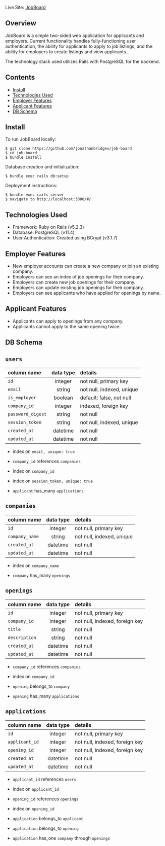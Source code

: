 Live Site: [JobBoard](https://job-board-rails-app.herokuapp.com/)

## Overview
JobBoard is a simple two-sided web application for applicants and employers. Current functionality handles fully-functioning user authentication, the ability for applicants to apply to job listings, and the ability for employers to create listings and view applicants.

The technology stack used utilizes Rails with PostgreSQL for the backend.
## Contents
* [Install](#install)
* [Technologies Used](#technologies-used)
* [Employer Features](#employer-features)
* [Applicant Features](#applicant-features)
* [DB Schema](#db-schema)


## Install
To run JobBoard locally:
```
$ git clone https://github.com/jonathanbridges/job-board
$ cd job-board
$ bundle install
```

Database creation and initialization:
```
$ bundle exec rails db:setup
```

Deployment instructions:
```
$ bundle exec rails server
$ navigate to http://localhost:3000/#/
```
## Technologies Used
* Framework: Ruby on Rails (v5.2.3)
* Database: PostgreSQL (v11.4)
* User Authentication: Created using BCrypt (v3.1.7)

## Employer Features
* New employer accounts can create a new company or join an existing company.
* Employers can see an index of job openings for their company.
* Employers can create new job openings for their company.
* Employers can update existing job openings for their company.
* Employers can see applicants who have applied for openings by name.

## Applicant Features
* Applicants can apply to openings from any company.
* Applicants cannot apply to the same opening twice.

## DB Schema

## `users`

| column name   | data type     |details|
:--- |:---:|:---
`id` | integer | not null, primary key
`email` | string | not null, indexed, unique
`is_employer` | boolean | default: false, not null
`company_id` | integer | indexed, foreign key
`password_digest` | string | not null
`session_token` | string | not null, indexed, unique
`created_at` | datetime | not null
`updated_at` | datetime | not null

* index on `email, unique: true`
* `company_id` references `companies`
* index on `company_id`
* index on `session_token, unique: true`

* `applicant` has_many `applications`

## `companies`

| column name   | data type     |details|
:--- |:---:|:---
`id` | integer | not null, primary key
`company_name` | string | not null, indexed, unique
`created_at` | datetime | not null
`updated_at` | datetime | not null

* index on `company_name`

* `company` has_many `openings`

## `openings`
| column name   | data type     |details|
:--- |:---:|:---
`id` | integer | not null, primary key
`company_id` | integer | not null, indexed, foreign key
`title` | string | not null
`description` | string | not null
`created_at` | datetime | not null
`updated_at` | datetime | not null

* `company_id` references `companies`
* index on `company_id`

* `opening` belongs_to `company`
* `opening` has_many `applications`

## `applications`
| column name   | data type     |details|
:--- |:---:|:---
`id` | integer | not null, primary key
`applicant_id` | integer | not null, indexed, foreign key
`opening_id` | integer | not null, indexed, foreign key
`created_at` | datetime | not null
`updated_at` | datetime | not null

* `applicant_id` references `users`
* index on `applicant_id`
* `opening_id` references `openings`
* index on `opening_id`

* `application` belongs_to `applicant`
* `application` belongs_to `opening`
* `application` has_one `company` through `openings`
